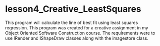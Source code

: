# lesson4_Creative_LeastSquares
This program will calculate the line of best fit using least squares regression. This program was created for a creative assignment in 
my Object Oriented Software Construction course. The requirements were to use IRender and IShapeDraw classes along with the imagestore class.
